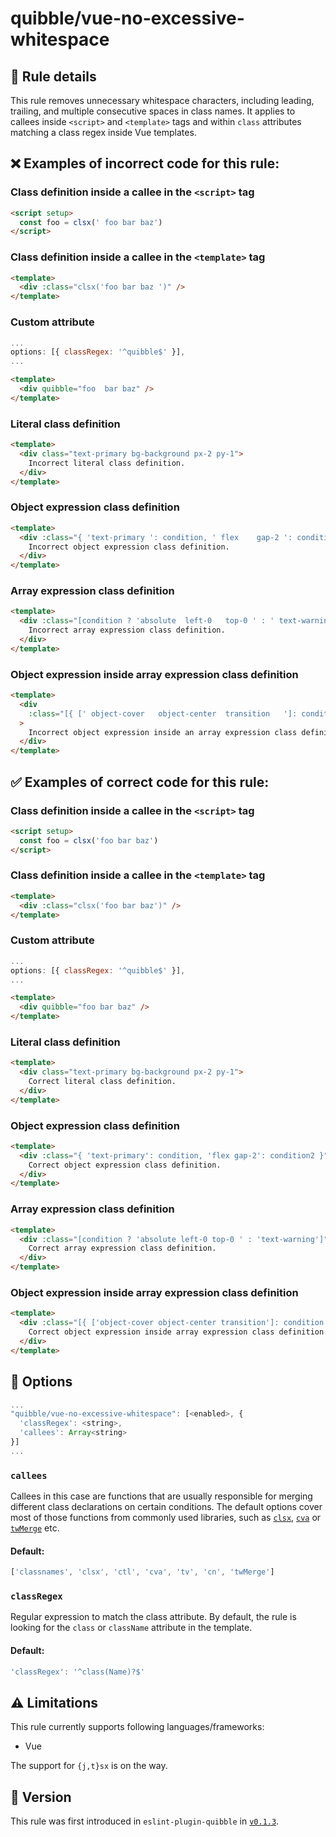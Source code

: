 # quibble/vue-no-excessive-whitespace

## :book: Rule details

This rule removes unnecessary whitespace characters, including leading, trailing, and multiple consecutive spaces in class names. It applies to callees inside `<script>` and `<template>` tags and within `class` attributes matching a class regex inside Vue templates.

## :x: Examples of **incorrect** code for this rule:

### Class definition inside a callee in the `<script>` tag

```html
<script setup>
  const foo = clsx(' foo bar baz')
</script>

```

### Class definition inside a callee in the `<template>` tag

```html
<template>
  <div :class="clsx('foo bar baz ')" />
</template>

```

### Custom attribute

```js
...
options: [{ classRegex: '^quibble$' }],
...
```

```html
<template>
  <div quibble="foo  bar baz" />
</template>

```

### Literal class definition

```html
<template>
  <div class="text-primary bg-background px-2 py-1">
    Incorrect literal class definition.
  </div>
</template>

```

### Object expression class definition

```html
<template>
  <div :class="{ 'text-primary ': condition, ' flex    gap-2 ': condition2 }">
    Incorrect object expression class definition.
  </div>
</template>

```

### Array expression class definition

```html
<template>
  <div :class="[condition ? 'absolute  left-0   top-0 ' : ' text-warning ']" />
    Incorrect array expression class definition.
  </div>
</template>

```

### Object expression inside array expression class definition

```html
<template>
  <div
    :class="[{ [' object-cover   object-center  transition   ']: condition }]"
  >
    Incorrect object expression inside an array expression class definition.
  </div>
</template>

```

## :white_check_mark: Examples of **correct** code for this rule:

### Class definition inside a callee in the `<script>` tag

```html
<script setup>
  const foo = clsx('foo bar baz')
</script>

```

### Class definition inside a callee in the `<template>` tag

```html
<template>
  <div :class="clsx('foo bar baz')" />
</template>

```

### Custom attribute

```js
...
options: [{ classRegex: '^quibble$' }],
...
```

```html
<template>
  <div quibble="foo bar baz" />
</template>

```

### Literal class definition

```html
<template>
  <div class="text-primary bg-background px-2 py-1">
    Correct literal class definition.
  </div>
</template>

```

### Object expression class definition

```html
<template>
  <div :class="{ 'text-primary': condition, 'flex gap-2': condition2 }">
    Correct object expression class definition.
  </div>
</template>

```

### Array expression class definition

```html
<template>
  <div :class="[condition ? 'absolute left-0 top-0 ' : 'text-warning']" />
    Correct array expression class definition.
  </div>
</template>

```

### Object expression inside array expression class definition

```html
<template>
  <div :class="[{ ['object-cover object-center transition']: condition }]">
    Correct object expression inside array expression class definition.
  </div>
</template>

```

## :wrench: Options

```js
...
"quibble/vue-no-excessive-whitespace": [<enabled>, {
  'classRegex': <string>,
  'callees': Array<string>
}]
...
```

### `callees`

Callees in this case are functions that are usually responsible for merging different class declarations on certain conditions. The default options cover most of those functions from commonly used libraries, such as [`clsx`](https://github.com/lukeed/clsx), [`cva`](https://github.com/joe-bell/cva) or [`twMerge`](https://github.com/dcastil/tailwind-merge) etc.

#### Default:

```js
['classnames', 'clsx', 'ctl', 'cva', 'tv', 'cn', 'twMerge']
```

### `classRegex`

Regular expression to match the class attribute. By default, the rule is looking for the `class` or `className` attribute in the template.

#### Default:

```js
'classRegex': '^class(Name)?$'
```

## :warning: Limitations

This rule currently supports following languages/frameworks:

- Vue

The support for `{j,t}sx` is on the way.

## :rocket: Version

This rule was first introduced in `eslint-plugin-quibble` in [`v0.1.3`](https://github.com/kamilpula/eslint-plugin-quibble/releases/tag/v0.1.3).
